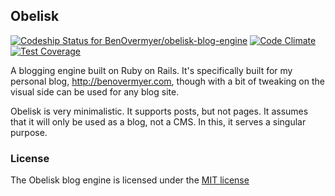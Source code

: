 ## Obelisk

[ ![Codeship Status for BenOvermyer/obelisk-blog-engine](https://codeship.com/projects/9c0892b0-5ff9-0132-ae75-2696ea524dd6/status)](https://codeship.com/projects/51582) [ ![Code Climate](https://codeclimate.com/github/BenOvermyer/obelisk-blog-engine/badges/gpa.svg)](https://codeclimate.com/github/BenOvermyer/obelisk-blog-engine) [ ![Test Coverage](https://codeclimate.com/github/BenOvermyer/obelisk-blog-engine/badges/coverage.svg)](https://codeclimate.com/github/BenOvermyer/obelisk-blog-engine)

A blogging engine built on Ruby on Rails. It's specifically built for my personal blog, http://benovermyer.com, though with a bit of tweaking on the visual side can be used for any blog site.

Obelisk is very minimalistic. It supports posts, but not pages. It assumes that it will only be used as a blog, not a CMS. In this, it serves a singular purpose.

### License

The Obelisk blog engine is licensed under the  [MIT license](http://opensource.org/licenses/MIT)
